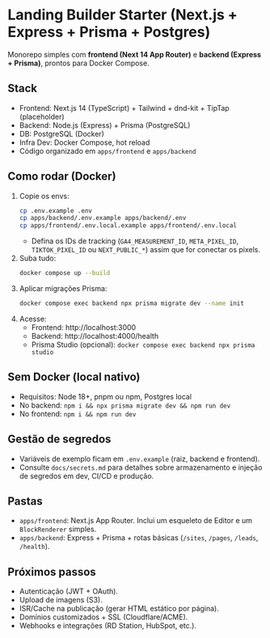 # Landing Builder Starter (Next.js + Express + Prisma + Postgres)

Monorepo simples com **frontend (Next 14 App Router)** e **backend (Express + Prisma)**, prontos para Docker Compose.

## Stack
- Frontend: Next.js 14 (TypeScript) + Tailwind + dnd-kit + TipTap (placeholder)
- Backend: Node.js (Express) + Prisma (PostgreSQL)
- DB: PostgreSQL (Docker)
- Infra Dev: Docker Compose, hot reload
- Código organizado em `apps/frontend` e `apps/backend`

## Como rodar (Docker)
1. Copie os envs:
   ```bash
   cp .env.example .env
   cp apps/backend/.env.example apps/backend/.env
   cp apps/frontend/.env.local.example apps/frontend/.env.local
   ```
   - Defina os IDs de tracking (`GA4_MEASUREMENT_ID`, `META_PIXEL_ID`, `TIKTOK_PIXEL_ID` ou `NEXT_PUBLIC_*`) assim que for conectar os pixels.
2. Suba tudo:
   ```bash
   docker compose up --build
   ```
3. Aplicar migrações Prisma:
   ```bash
   docker compose exec backend npx prisma migrate dev --name init
   ```
4. Acesse:
   - Frontend: http://localhost:3000
   - Backend: http://localhost:4000/health
   - Prisma Studio (opcional): `docker compose exec backend npx prisma studio`

## Sem Docker (local nativo)
- Requisitos: Node 18+, pnpm ou npm, Postgres local
- No backend: `npm i && npx prisma migrate dev && npm run dev`
- No frontend: `npm i && npm run dev`

## Gestão de segredos
- Variáveis de exemplo ficam em `.env.example` (raiz, backend e frontend).
- Consulte `docs/secrets.md` para detalhes sobre armazenamento e injeção de segredos em dev, CI/CD e produção.

## Pastas
- `apps/frontend`: Next.js App Router. Inclui um esqueleto de Editor e um `BlockRenderer` simples.
- `apps/backend`: Express + Prisma + rotas básicas (`/sites`, `/pages`, `/leads`, `/health`).

## Próximos passos
- Autenticação (JWT + OAuth).
- Upload de imagens (S3).
- ISR/Cache na publicação (gerar HTML estático por página).
- Domínios customizados + SSL (Cloudflare/ACME).
- Webhooks e integrações (RD Station, HubSpot, etc.).
